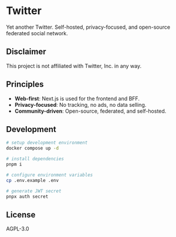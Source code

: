 # Twitter

Yet another Twitter. Self-hosted, privacy-focused, and open-source federated social network.

## Disclaimer

This project is not affiliated with Twitter, Inc. in any way.

## Principles

- **Web-first**: Next.js is used for the frontend and BFF.
- **Privacy-focused**: No tracking, no ads, no data selling.
- **Community-driven**: Open-source, federated, and self-hosted.

## Development

```bash
# setup development environment
docker compose up -d

# install dependencies
pnpm i

# configure environment variables
cp .env.example .env

# generate JWT secret
pnpx auth secret
```

## License

AGPL-3.0

